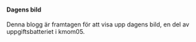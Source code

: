 #### Dagens bild

Denna blogg är framtagen för att visa upp dagens bild, en del av uppgiftsbatteriet i kmom05.
